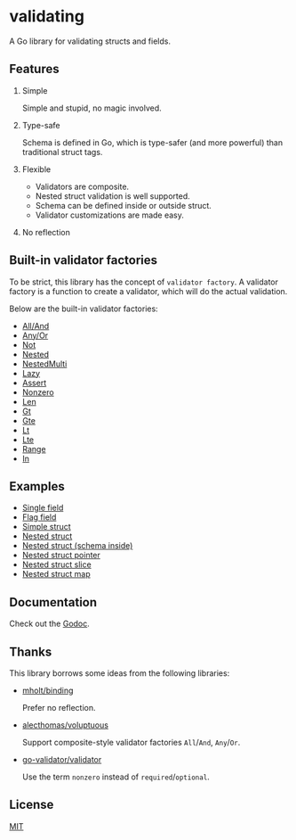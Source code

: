 # validating

A Go library for validating structs and fields.


## Features

1. Simple

    Simple and stupid, no magic involved.

2. Type-safe

    Schema is defined in Go, which is type-safer (and more powerful) than traditional struct tags.

3. Flexible

    - Validators are composite.
    - Nested struct validation is well supported.
    - Schema can be defined inside or outside struct.
    - Validator customizations are made easy.

4. No reflection


## Built-in validator factories

To be strict, this library has the concept of `validator factory`. A validator factory is a function to create a validator, which will do the actual validation.

Below are the built-in validator factories:

- [All/And](https://godoc.org/github.com/RussellLuo/validating#All)
- [Any/Or](https://godoc.org/github.com/RussellLuo/validating#All)
- [Not](https://godoc.org/github.com/RussellLuo/validating#Not)
- [Nested](https://godoc.org/github.com/RussellLuo/validating#Nested)
- [NestedMulti](https://godoc.org/github.com/RussellLuo/validating#NestedMulti)
- [Lazy](https://godoc.org/github.com/RussellLuo/validating#Lazy)
- [Assert](https://godoc.org/github.com/RussellLuo/validating#Assert)
- [Nonzero](https://godoc.org/github.com/RussellLuo/validating#Nonzero)
- [Len](https://godoc.org/github.com/RussellLuo/validating#Len)
- [Gt](https://godoc.org/github.com/RussellLuo/validating#Gt)
- [Gte](https://godoc.org/github.com/RussellLuo/validating#Gte)
- [Lt](https://godoc.org/github.com/RussellLuo/validating#Lt)
- [Lte](https://godoc.org/github.com/RussellLuo/validating#Lte)
- [Range](https://godoc.org/github.com/RussellLuo/validating#Range)
- [In](https://godoc.org/github.com/RussellLuo/validating#In)


## Examples

- [Single field](examples/single-field/main.go)
- [Flag field](examples/flag-field/main.go)
- [Simple struct](examples/simple-struct/main.go)
- [Nested struct](examples/nested-struct/main.go)
- [Nested struct (schema inside)](examples/nested-struct-schema-inside/main.go)
- [Nested struct pointer](examples/nested-struct-pointer/main.go)
- [Nested struct slice](examples/nested-struct-slice/main.go)
- [Nested struct map](examples/nested-struct-map/main.go)


## Documentation

Check out the [Godoc][1].


## Thanks

This library borrows some ideas from the following libraries:

- [mholt/binding][2]

    Prefer no reflection.

- [alecthomas/voluptuous][3]

    Support composite-style validator factories `All`/`And`, `Any`/`Or`.

- [go-validator/validator][4]

    Use the term `nonzero` instead of `required`/`optional`.


## License

[MIT][5]


[1]: https://godoc.org/github.com/RussellLuo/validating
[2]: https://github.com/mholt/binding
[3]: https://github.com/alecthomas/voluptuous
[4]: https://github.com/go-validator/validator
[5]: http://opensource.org/licenses/MIT
